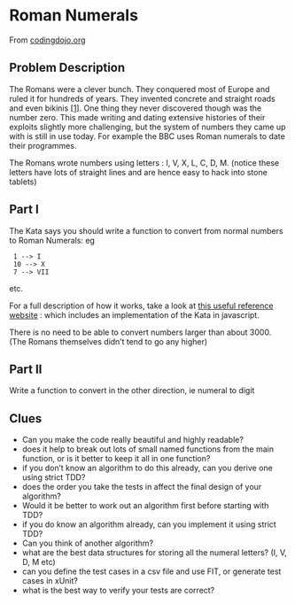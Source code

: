# Roman Numerals

From [codingdojo.org](https://codingdojo.org/kata/RomanNumerals/)

## Problem Description

The Romans were a clever bunch. They conquered most of Europe and ruled it for hundreds of years. They invented concrete and straight roads and even bikinis [[1]](https://sights.seindal.dk/italy/sicily/piazza-armerina/villa-romana-del-casale/). One thing they never discovered though was the number zero. This made writing and dating extensive histories of their exploits slightly more challenging, but the system of numbers they came up with is still in use today. For example the BBC uses Roman numerals to date their programmes.

The Romans wrote numbers using letters : I, V, X, L, C, D, M. (notice these letters have lots of straight lines and are hence easy to hack into stone tablets)

## Part I

The Kata says you should write a function to convert from normal numbers to Roman Numerals: eg

     1 --> I
     10 --> X
     7 --> VII

etc.

For a full description of how it works, take a look at [this useful reference website](http://www.novaroma.org/via_romana/numbers.html) : which includes an implementation of the Kata in javascript.

There is no need to be able to convert numbers larger than about 3000. (The Romans themselves didn’t tend to go any higher)

## Part II

Write a function to convert in the other direction, ie numeral to digit

## Clues

- Can you make the code really beautiful and highly readable?
- does it help to break out lots of small named functions from the main function, or is it better to keep it all in one function?
- if you don’t know an algorithm to do this already, can you derive one using strict TDD?
- does the order you take the tests in affect the final design of your algorithm?
- Would it be better to work out an algorithm first before starting with TDD?
- if you do know an algorithm already, can you implement it using strict TDD?
- Can you think of another algorithm?
- what are the best data structures for storing all the numeral letters? (I, V, D, M etc)
- can you define the test cases in a csv file and use FIT, or generate test cases in xUnit?
- what is the best way to verify your tests are correct?
